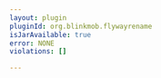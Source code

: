 ```yaml
---
layout: plugin
pluginId: org.blinkmob.flywayrename
isJarAvailable: true
error: NONE
violations: []

---
```

